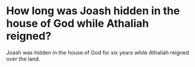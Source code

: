 # How long was Joash hidden in the house of God while Athaliah reigned?

Joash was hidden in the house of God for six years while Athaliah reigned over the land. 